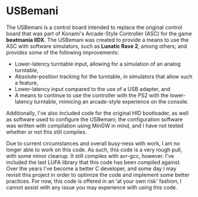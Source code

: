 # USBemani

The USBemani is a control board intended to replace the original control board that was part of Konami's Arcade-Style Controller (ASC) for the game **beatmania IIDX**. The USBemani was created to provide a means to use the ASC with software simulators, such as **Lunatic Rave 2**, among others; and provides some of the following improvements:

* Lower-latency turntable input, allowing for a simulation of an analog turntable,
* Absolute-position tracking for the turntable, in simulators that allow such a feature,
* Lower-latency input compared to the use of a USB adapter, and
* A means to continue to use the controller with the PS2 with the lower-latency turntable, mimicing an arcade-style experience on the console.

Additionally, I've also included code for the original HID bootloader, as well as software used to configure the USBemani; the configuration software was written with compilation using MinGW in mind, and I have not tested whether or not this still compiles.

Due to current circumstances and overall busy-ness with work, I am no longer able to work on this code. As such, this code is a very rough pull, with some minor cleanup. It still compiles with avr-gcc, however. I've included the last LUFA library that this code has been compiled against. Over the years I've become a better C developer, and some day I may revisit this project in order to optimize the code and implement some better practices. For now, this code is offered in an 'at your own risk' fashion; I cannot assist with any issue you may experience with using this code.


